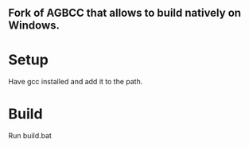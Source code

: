 ## Fork of AGBCC that allows to build natively on Windows.

# Setup
Have gcc installed and add it to the path.

# Build
Run build.bat